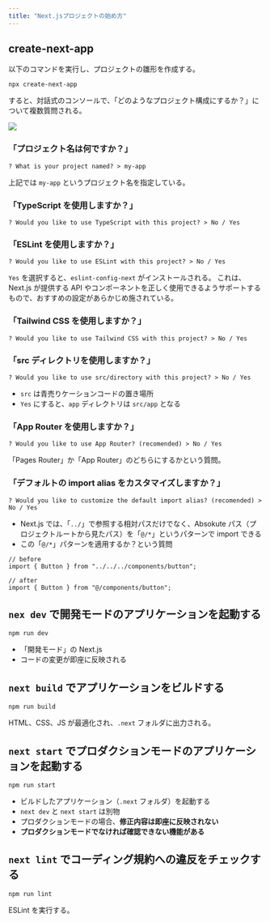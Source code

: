```yaml
---
title: "Next.jsプロジェクトの始め方"
---
```


## create-next-app

以下のコマンドを実行し、プロジェクトの雛形を作成する。

```shell
npx create-next-app
```

すると、対話式のコンソールで、「どのようなプロジェクト構成にするか？」について複数質問される。

![](https://storage.googleapis.com/zenn-user-upload/c52171060963-20240503.png)

### 「プロジェクト名は何ですか？」

```shell
? What is your project named? > my-app
```

上記では `my-app` というプロジェクト名を指定している。

### 「TypeScript を使用しますか？」

```shell
? Would you like to use TypeScript with this project? > No / Yes
```

### 「ESLint を使用しますか？」

```shell
? Would you like to use ESLint with this project? > No / Yes
```

`Yes` を選択すると、`eslint-config-next` がインストールされる。
これは、Next.js が提供する API やコンポーネントを正しく使用できるようサポートするもので、おすすめの設定があらかじめ施されている。

### 「Tailwind CSS を使用しますか？」

```shell
? Would you like to use Tailwind CSS with this project? > No / Yes
```

### 「src ディレクトリを使用しますか？」

```shell
? Would you like to use src/directory with this project? > No / Yes
```

- `src` は青売りケーションコードの置き場所
- `Yes` にすると、`app` ディレクトリは `src/app` となる

### 「App Router を使用しますか？」

```shell
? Would you like to use App Router? (recomended) > No / Yes
```

「Pages Router」か「App Router」のどちらにするかという質問。

### 「デフォルトの import alias をカスタマイズしますか？」

```shell
? Would you like to customize the default import alias? (recomended) > No / Yes
```

- Next.js では、「`../`」で参照する相対パスだけでなく、Absokute パス（プロジェクトルートから見たパス）を「`@/*`」というパターンで import できる
- この「`@/*`」パターンを適用するか？という質問

```tsx
// before
import { Button } from "../../../components/button";

// after
import { Button } from "@/components/button";
```

## `nex dev` で開発モードのアプリケーションを起動する

```shell
npm run dev
```

- 「開発モード」の Next.js
- コードの変更が即座に反映される

## `next build` でアプリケーションをビルドする

```shell
npm run build
```

HTML、CSS、JS が最適化され、`.next` フォルダに出力される。

## `next start` でプロダクションモードのアプリケーションを起動する

```shell
npm run start
```

- ビルドしたアプリケーション（`.next` フォルダ）を起動する
- `next dev` と `next start` は別物
- プロダクションモードの場合、**修正内容は即座に反映されない**
- **プロダクションモードでなければ確認できない機能がある**

## `next lint` でコーディング規約への違反をチェックする

```shell
npm run lint
```

ESLint を実行する。
